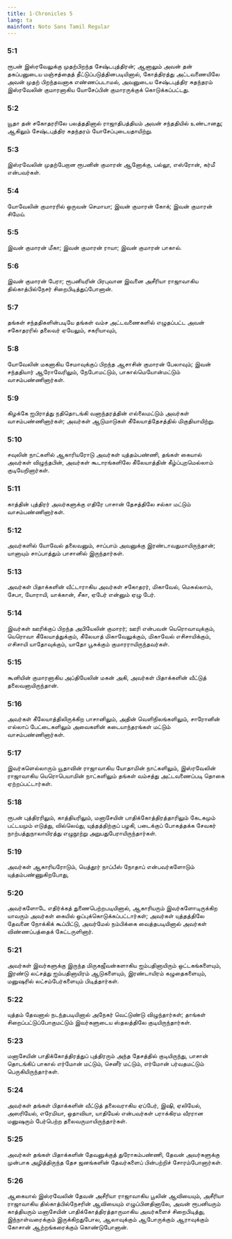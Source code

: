 ```yaml
---
title: 1-Chronicles 5
lang: ta
mainfont: Noto Sans Tamil Regular
---
```


###  5:1

ரூபன் இஸ்ரவேலுக்கு முதற்பிறந்த சேஷ்டபுத்திரன்; ஆனாலும் அவன் தன் தகப்பனுடைய மஞ்சத்தைத் தீட்டுப்படுத்தினபடியினால், கோத்திரத்து அட்டவணையிலே அவன் முதற் பிறந்தவனாக எண்ணப்படாமல், அவனுடைய சேஷ்டபுத்திர சுதந்தரம் இஸ்ரவேலின் குமாரனாகிய யோசேப்பின் குமாரருக்குக் கொடுக்கப்பட்டது.

###  5:2

யூதா தன் சகோதரரிலே பலத்ததினால் ராஜாதிபத்தியம் அவன் சந்ததியில் உண்டானது; ஆகிலும் சேஷ்டபுத்திர சுதந்தரம் யோசேப்புடையதாயிற்று.

###  5:3

இஸ்ரவேலின் முதற்பேறான ரூபனின் குமாரன் ஆனோக்கு, பல்லூ, எஸ்ரோன், கர்மீ என்பவர்கள்.

###  5:4

யோவேலின் குமாரரில் ஒருவன் செமாயா; இவன் குமாரன் கோக்; இவன் குமாரன் சிமேய்.

###  5:5

இவன் குமாரன் மீகா; இவன் குமாரன் ராயா; இவன் குமாரன் பாகால்.

###  5:6

இவன் குமாரன் பேரா; ரூபனியரின் பிரபுவான இவனை அசீரியா ராஜாவாகிய தில்காத்பில்நேசர் சிறைபிடித்துப்போனான்.

###  5:7

தங்கள் சந்ததிகளின்படியே தங்கள் வம்ச அட்டவணைகளில் எழுதப்பட்ட அவன் சகோதரரில் தலைவர் ஏயேலும், சகரியாவும்,

###  5:8

யோவேலின் மகனாகிய சேமாவுக்குப் பிறந்த ஆசாசின் குமாரன் பேலாவும்; இவன் சந்ததியார் ஆரோவேரிலும், நேபோமட்டும், பாகால்மெயோன்மட்டும் வாசம்பண்ணினார்கள்.

###  5:9

கிழக்கே ஐபிராத்து நதிதொடங்கி வனாந்தரத்தின் எல்லைமட்டும் அவர்கள் வாசம்பண்ணினார்கள்; அவர்கள் ஆடுமாடுகள் கீலேயாத்தேசத்தில் மிகுதியாயிற்று.

###  5:10

சவுலின் நாட்களில் ஆகாரியரோடு அவர்கள் யுத்தம்பண்ணி, தங்கள் கையால் அவர்கள் விழுந்தபின், அவர்கள் கூடாரங்களிலே கீலேயாத்தின் கீழ்ப்புறமெல்லாம் குடியேறினார்கள்.

###  5:11

காத்தின் புத்திரர் அவர்களுக்கு எதிரே பாசான் தேசத்திலே சல்கா மட்டும் வாசம்பண்ணினார்கள்.

###  5:12

அவர்களில் யோவேல் தலைவனும், சாப்பாம் அவனுக்கு இரண்டாவதுமாயிருந்தான்; யானாயும் சாப்பாத்தும் பாசானில் இருந்தார்கள்.

###  5:13

அவர்கள் பிதாக்களின் வீட்டாராகிய அவர்கள் சகோதரர், மிகாவேல், மெசுல்லாம், சேபா, யோராயி, யாக்கான், சீகா, ஏபேர் என்னும் ஏழு பேர்.

###  5:14

இவர்கள் ஊரிக்குப் பிறந்த அபியேலின் குமாரர்; ஊரி என்பவன் யெரொவாவுக்கும், யெரொவா கீலேயாத்துக்கும், கீலேயாத் மிகாவேலுக்கும், மிகாவேல் எசிசாயிக்கும், எசிசாயி யாதோவுக்கும், யாதோ பூசுக்கும் குமாரராயிருந்தவர்கள்.

###  5:15

கூனியின் குமாரனாகிய அப்தியேலின் மகன் அகி, அவர்கள் பிதாக்களின் வீட்டுத் தலைவனாயிருந்தான்.

###  5:16

அவர்கள் கீலேயாத்திலிருக்கிற பாசானிலும், அதின் வெளிநிலங்களிலும், சாரோனின் எல்லாப் பேட்டைகளிலும் அவைகளின் கடையாந்தரங்கள் மட்டும் வாசம்பண்ணினார்கள்.

###  5:17

இவர்களெல்லாரும் யூதாவின் ராஜாவாகிய யோதாமின் நாட்களிலும், இஸ்ரவேலின் ராஜாவாகிய யெரொபெயாமின் நாட்களிலும் தங்கள் வம்சத்து அட்டவணைப்படி தொகை ஏற்றப்பட்டார்கள்.

###  5:18

ரூபன் புத்திரரிலும், காத்தியரிலும், மனாசேயின் பாதிக்கோத்திரத்தாரிலும் கேடகமும் பட்டயமும் எடுத்து, வில்லெய்து, யுத்தத்திற்குப் பழகி, படைக்குப் போகத்தக்க சேவகர் நாற்பத்துநாலாயிரத்து எழுநூற்று அறுபதுபேராயிருந்தார்கள்.

###  5:19

அவர்கள் ஆகாரியரோடும், யெத்தூர் நாப்பீஸ் நோதாப் என்பவர்களோடும் யுத்தம்பண்ணுகிறபோது,

###  5:20

அவர்களோடே எதிர்க்கத் துணைபெற்றபடியினால், ஆகாரியரும் இவர்களோடிருக்கிற யாவரும் அவர்கள் கையில் ஒப்புக்கொடுக்கப்பட்டார்கள்; அவர்கள் யுத்தத்திலே தேவனை நோக்கிக் கூப்பிட்டு, அவர்மேல் நம்பிக்கை வைத்தபடியினால் அவர்கள் விண்ணப்பத்தைக் கேட்டருளினார்.

###  5:21

அவர்கள் இவர்களுக்கு இருந்த மிருகஜீவன்களாகிய ஐம்பதினாயிரும் ஒட்டகங்களையும், இரண்டு லட்சத்து ஐம்பதினாயிரம் ஆடுகளையும், இரண்டாயிரம் கழுதைகளையும், மனுஷரில் லட்சம்பேர்களையும் பிடித்தார்கள்.

###  5:22

யுத்தம் தேவனால் நடந்தபடியினால் அநேகர் வெட்டுண்டு விழுந்தார்கள்; தாங்கள் சிறைப்பட்டுப்போகுமட்டும் இவர்களுடைய ஸ்தலத்திலே குடியிருந்தார்கள்.

###  5:23

மனாசேயின் பாதிக்கோத்திரத்துப் புத்திரரும் அந்த தேசத்தில் குடியிருந்து, பாசான் தொடங்கிப் பாகால் எர்மோன் மட்டும், செனீர் மட்டும், எர்மோன் பர்வதமட்டும் பெருகியிருந்தார்கள்.

###  5:24

அவர்கள் தங்கள் பிதாக்களின் வீட்டுத் தலைவராகிய ஏப்பேர், இஷி, ஏலியேல், அஸரியேல், எரேமியா, ஒதாவியா, யாதியேல் என்பவர்கள் பராக்கிரம வீரரான மனுஷரும் பேர்பெற்ற தலைவருமாயிருந்தார்கள்.

###  5:25

அவர்கள் தங்கள் பிதாக்களின் தேவனுக்குத் துரோகம்பண்ணி, தேவன் அவர்களுக்கு முன்பாக அழித்திருந்த தேச ஜனங்களின் தேவர்களைப் பின்பற்றிச் சோரம்போனார்கள்.

###  5:26

ஆகையால் இஸ்ரவேலின் தேவன் அசீரியா ராஜாவாகிய பூலின் ஆவியையும், அசீரியா ராஜாவாகிய தில்காத்பில்நேசரின் ஆவியையும் எழுப்பினதினாலே, அவன் ரூபனியரும் காத்தியரும் மனாசேயின் பாதிக்கோத்திரத்தாருமாகிய அவர்களைச் சிறைபிடித்து, இந்நாள்வரைக்கும் இருக்கிறதுபோல, ஆலாவுக்கும் ஆபோருக்கும் ஆராவுக்கும் கோசான் ஆற்றங்கரைக்கும் கொண்டுபோனான்.

